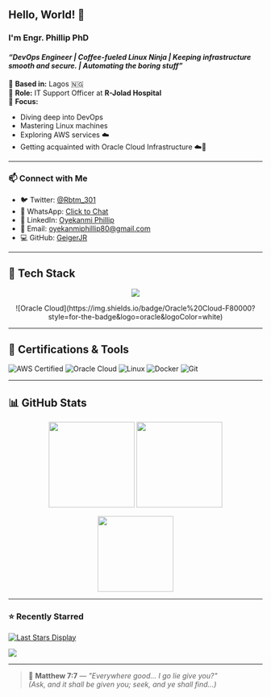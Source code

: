 ## Hello, World! 👋  
### I'm **Engr. Phillip PhD**  
#### _“DevOps Engineer | Coffee-fueled Linux Ninja | Keeping infrastructure smooth and secure. | Automating the boring stuff”_

📍 **Based in:** Lagos 🇳🇬  
💼 **Role:** IT Support Officer at **R-Jolad Hospital**  
🎯 **Focus:**  
- Diving deep into DevOps  
- Mastering Linux machines  
- Exploring AWS services ☁️  
- Getting acquainted with Oracle Cloud Infrastructure ☁️💼

---

### 📫 Connect with Me

- 🐦 Twitter: [@Rbtm_301](https://x.com/Rbtm_301)  
- 💬 WhatsApp: [Click to Chat](https://wa.me/qr/VIQJ2H7YD2XFN1)  
- 💼 LinkedIn: [Oyekanmi Phillip](https://www.linkedin.com/in/oyekanmi-phillip)  
- 📧 Email: [oyekanmiphillip80@gmail.com](mailto:oyekanmiphillip80@gmail.com)  
- 💻 GitHub: [GeigerJR](https://github.com/GeigerJR)

---

## 🧰 Tech Stack

<p align="center">
  <img src="https://skillicons.dev/icons?i=linux,bash,git,github,docker,aws,python,vscode,html,css" />
</p>

<p align="center">
  ![Oracle Cloud](https://img.shields.io/badge/Oracle%20Cloud-F80000?style=for-the-badge&logo=oracle&logoColor=white)
</p>

---

## 📜 Certifications & Tools
![AWS Certified](https://img.shields.io/badge/AWS%20Certified-232F3E?style=flat&logo=amazonaws&logoColor=white)
![Oracle Cloud](https://img.shields.io/badge/Oracle%20Cloud-F80000?style=flat&logo=oracle&logoColor=white)
![Linux](https://img.shields.io/badge/Linux-Proficient-FCC624?style=flat&logo=linux&logoColor=black)
![Docker](https://img.shields.io/badge/Docker-2496ED?style=flat&logo=docker&logoColor=white)
![Git](https://img.shields.io/badge/Git-F05032?style=flat&logo=git&logoColor=white)

---

## 📊 GitHub Stats

<p align="center">
  <img src="https://github-readme-stats.vercel.app/api?username=GeigerJR&show_icons=true&theme=radical" height="170px" />
  <img src="https://github-readme-stats.vercel.app/api/top-langs/?username=GeigerJR&layout=compact&theme=radical" height="170px" />
</p>

<p align="center">
  <img src="https://github-readme-streak-stats.herokuapp.com/?user=GeigerJR&theme=radical" height="150px" />
</p>

---

### ⭐ Recently Starred

[![Last Stars Display](https://badges.pufler.dev/last-stars/GeigerJR?count=9&padding=20&perRow=3)](https://github.com/GeigerJR?tab=stars)

![](https://komarev.com/ghpvc/?username=GeigerJR&color=green)

---

> 📖 **Matthew 7:7** — _"Everywhere good... I go lie give you?"_  
> _(Ask, and it shall be given you; seek, and ye shall find...)_
